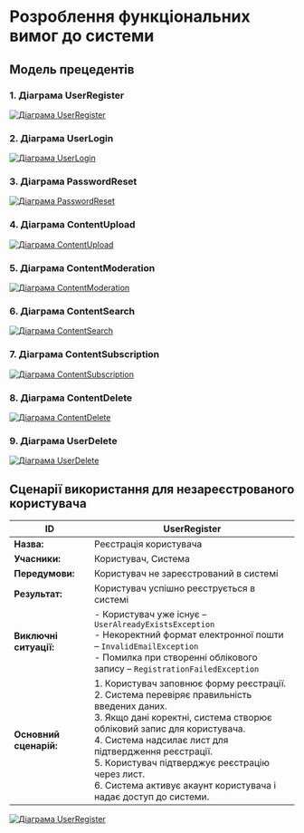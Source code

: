 # Розроблення функціональних вимог до системи

## Модель прецедентів

### 1. Діаграма UserRegister
[![Діаграма UserRegister](https://img.plantuml.biz/plantuml/svg/ZPFDIiD04CVlWRp3q8jwQ1z0Igb81QzARmK9oIg1D9LD8lNM3z1R2r8g258V8KWhiJNr5MRVoDbDqoQjHNFPPMV-l_bCrVCDxWTD1-eUunVinlPyndLDrmpJRt705roA3aQYAtgYZ-yOYaSmFEKjlGAFcOR7e7vwbOf1VUHJo28RBhxXJ8mKg4EO1p4MGy3vBX_3GWvyoLohrZHiPmt6LmnnIe0kBaZHmmZeeY20ts9CjXwnPaIUuWVECCPO3FFKqvPxRVCcvRUcJhQKaIBJTJllGHvrud1cMFUrDbNg9QZVsaO7vG8gxLZqnQZX7ieMvUIrjibkVRlb7kLZdBjtXcEdVLWrORPg7vsKQemHVWAJ7aJE2lP1pyZ6B83Do722I_mYq8BG8SZyAUqaXceYKEV9GaN5iZGAb4oO6vAV07FXT4tM24LUh6It97qEakVDDCYGsQLKbjs1OoYNRTTq0ejLAiezCylITY3bpje-0QIthXq0Fb61Sro80IrRBCPKffmrrPICzrb1yrCjfPdkuUwCw1-2VFl_4kXQbMxqg_u0)](https://editor.plantuml.com/uml/ZPFDIiD04CVlWRp3q8jwQ1z0Igb81QzARmK9oIg1D9LD8lNM3z1R2r8g258V8KWhiJNr5MRVoDbDqoQjHNFPPMV-l_bCrVCDxWTD1-eUunVinlPyndLDrmpJRt705roA3aQYAtgYZ-yOYaSmFEKjlGAFcOR7e7vwbOf1VUHJo28RBhxXJ8mKg4EO1p4MGy3vBX_3GWvyoLohrZHiPmt6LmnnIe0kBaZHmmZeeY20ts9CjXwnPaIUuWVECCPO3FFKqvPxRVCcvRUcJhQKaIBJTJllGHvrud1cMFUrDbNg9QZVsaO7vG8gxLZqnQZX7ieMvUIrjibkVRlb7kLZdBjtXcEdVLWrORPg7vsKQemHVWAJ7aJE2lP1pyZ6B83Do722I_mYq8BG8SZyAUqaXceYKEV9GaN5iZGAb4oO6vAV07FXT4tM24LUh6It97qEakVDDCYGsQLKbjs1OoYNRTTq0ejLAiezCylITY3bpje-0QIthXq0Fb61Sro80IrRBCPKffmrrPICzrb1yrCjfPdkuUwCw1-2VFl_4kXQbMxqg_u0)

### 2. Діаграма UserLogin
[![Діаграма UserLogin](https://img.plantuml.biz/plantuml/svg/XPFFIiD04CRlWRp3qejwg0UFKef550HFIZqL92Ih1EgcPZTIRzLIUnFrK44GNo6M5ekrzHLcNy4dSNRpnwnQxMdPVlFxljcPR73XX28wQP8wf-5kSEmpsx8jnnL1IE01vh834taXBsKNXX3BFd6ubYfLnAdhS4hgcuUwacG_r9HoNeF1dUp90Oo8x19vaV1W36-oMp8W1qxJznn1DqFgSGs19nXZWZ4CvK0dkOG9WJaymnI1htZ2FmYC88QP79YqFNeQKIxMjcjP9BX7tRkY4BpzwDngmkX731hwH-TfNHf3nKVpeOupIeCK8IPYXvsfNf964iHZtiLCHLxKGuCj5uef4xxJv5jjbxQ47x0LqwRcka74n7x4MrdI6oJ6EAmPDWalo4GRjD0soW7cw52eeyoZtYA-4lYk7qJSV0c4lSWEdgOGguc-OrUgePXWBxtaJT7cgrmlGaq8Uj8IXfbjgJqXvR1SpTS8xxA5AaV9lRaPP9rKAZvpcv57gzMYFCMOe_z5NX3a5ldKlybjQud07Kpm3QVoMlRr_FGQguyYbbSur7jDDQQ-ce6JQ0fAsmAVEurWpEu_iJ68FyMsjO4d_A1jwnC0)](https://editor.plantuml.com/uml/XPFFIiD04CRlWRp3qejwg0UFKef550HFIZqL92Ih1EgcPZTIRzLIUnFrK44GNo6M5ekrzHLcNy4dSNRpnwnQxMdPVlFxljcPR73XX28wQP8wf-5kSEmpsx8jnnL1IE01vh834taXBsKNXX3BFd6ubYfLnAdhS4hgcuUwacG_r9HoNeF1dUp90Oo8x19vaV1W36-oMp8W1qxJznn1DqFgSGs19nXZWZ4CvK0dkOG9WJaymnI1htZ2FmYC88QP79YqFNeQKIxMjcjP9BX7tRkY4BpzwDngmkX731hwH-TfNHf3nKVpeOupIeCK8IPYXvsfNf964iHZtiLCHLxKGuCj5uef4xxJv5jjbxQ47x0LqwRcka74n7x4MrdI6oJ6EAmPDWalo4GRjD0soW7cw52eeyoZtYA-4lYk7qJSV0c4lSWEdgOGguc-OrUgePXWBxtaJT7cgrmlGaq8Uj8IXfbjgJqXvR1SpTS8xxA5AaV9lRaPP9rKAZvpcv57gzMYFCMOe_z5NX3a5ldKlybjQud07Kpm3QVoMlRr_FGQguyYbbSur7jDDQQ-ce6JQ0fAsmAVEurWpEu_iJ68FyMsjO4d_A1jwnC0)

### 3. Діаграма PasswordReset
[![Діаграма PasswordReset](https://img.plantuml.biz/plantuml/svg/dPFFIiD04CRlWRp3qejwg0yWfHIA1mzAQTLJGPPaXK1CD9lqpwsjO174GWyf2E8hrDfgRMtx2hDlv6msQHiH3-QKpCxyPhvl9mNkKyyFhcnIefpNNSyiCyvyNTCrQlYkH-09bg85Kz4M7N4B8nYABg6Sd77coQo0CuDoHiwA5r4bKGzcP5B4gWDz4S8O5h14oXmc-BOGFG8hHBOmE1UzJ8fNOOvPT4sMyE0PXZ0MeMXZ-L1qO4fWXeLZP4WqHaOmGTOOtXDycdZEFEkogPWHyINAdy08gLBaFvWLMcCdh5wgcp5p0AynzKtnbE8fV6vhVKXJZfmQjIqbDzQQJBLGfT5KLMStpeoaM0RrBTUHLOSDWrtBZxqq-DHrZwdJN5_AHZBAlOyaBGdE4y8NTkiG-42JLz8A38smNmmeivk0SP-d-kYQN0EIzRBvzG8aCLl5DfRZGR8ZsK0TRjtm0SdbBCUm0vFbyx-bRcp-aQfhEmJwQD8CPJoABbvHI717fj723iKTwXf4n6sJznEmQYEPhE7ZF77tRT_-pDMr0hxX7_GD)](https://editor.plantuml.com/uml/dPFFIiD04CRlWRp3qejwg0yWfHIA1mzAQTLJGPPaXK1CD9lqpwsjO174GWyf2E8hrDfgRMtx2hDlv6msQHiH3-QKpCxyPhvl9mNkKyyFhcnIefpNNSyiCyvyNTCrQlYkH-09bg85Kz4M7N4B8nYABg6Sd77coQo0CuDoHiwA5r4bKGzcP5B4gWDz4S8O5h14oXmc-BOGFG8hHBOmE1UzJ8fNOOvPT4sMyE0PXZ0MeMXZ-L1qO4fWXeLZP4WqHaOmGTOOtXDycdZEFEkogPWHyINAdy08gLBaFvWLMcCdh5wgcp5p0AynzKtnbE8fV6vhVKXJZfmQjIqbDzQQJBLGfT5KLMStpeoaM0RrBTUHLOSDWrtBZxqq-DHrZwdJN5_AHZBAlOyaBGdE4y8NTkiG-42JLz8A38smNmmeivk0SP-d-kYQN0EIzRBvzG8aCLl5DfRZGR8ZsK0TRjtm0SdbBCUm0vFbyx-bRcp-aQfhEmJwQD8CPJoABbvHI717fj723iKTwXf4n6sJznEmQYEPhE7ZF77tRT_-pDMr0hxX7_GD)

### 4. Діаграма ContentUpload
[![Діаграма ContentUpload](https://img.plantuml.biz/plantuml/svg/VPBDIiD0483lWRp3qejwgDwbb8Aq8EZDUYh8aYmII9EIRAH7cugzANXeGH1V8HIZ_OslCFj6pcoQsXGnXsN9pdppxSmsGia36NLTTkPxKdYotNDzRfk6QN1B-W63LyZKFSpKGCLg25D8r8ZnaBL34L1K50gBXuArpsxoL9P_658f8JiUJ20X0AnLZEidfB36_JE31MJwPqgh6bPAs6lkEZQNekMuGcFX7L9KIc6gnbejXXbJ3zfpXNxn2Muo-88LdTD90dDOxdERA1TS2iaBNNX1kvGkYZmafLhpGmkFoxddtXrPjRgoo7r3ds-omNMOCn0nWtd9hECT5gbucvOVTBbizYtHauxl7PLhNFd-1GzknRQTkdzhKa9wnaWMbbXYKPJHryGIn2woItJJeB6nQb2j_muCVsvdLutoarBFJrcjvdYM6zcYNlyhkjJ9lMZJE63OMB9SgYSrebuoDQ2fuNDAr2FEQAAXEpqzBiYRGiGKVNnBzaPWfpV_nvf60tVulatZ1m00)](https://editor.plantuml.com/uml/VPBDIiD0483lWRp3qejwgDwbb8Aq8EZDUYh8aYmII9EIRAH7cugzANXeGH1V8HIZ_OslCFj6pcoQsXGnXsN9pdppxSmsGia36NLTTkPxKdYotNDzRfk6QN1B-W63LyZKFSpKGCLg25D8r8ZnaBL34L1K50gBXuArpsxoL9P_658f8JiUJ20X0AnLZEidfB36_JE31MJwPqgh6bPAs6lkEZQNekMuGcFX7L9KIc6gnbejXXbJ3zfpXNxn2Muo-88LdTD90dDOxdERA1TS2iaBNNX1kvGkYZmafLhpGmkFoxddtXrPjRgoo7r3ds-omNMOCn0nWtd9hECT5gbucvOVTBbizYtHauxl7PLhNFd-1GzknRQTkdzhKa9wnaWMbbXYKPJHryGIn2woItJJeB6nQb2j_muCVsvdLutoarBFJrcjvdYM6zcYNlyhkjJ9lMZJE63OMB9SgYSrebuoDQ2fuNDAr2FEQAAXEpqzBiYRGiGKVNnBzaPWfpV_nvf60tVulatZ1m00)

### 5. Діаграма ContentModeration
[![Діаграма ContentModeration](https://img.plantuml.biz/plantuml/svg/XPFDIiD058NtWRp3q8swI1z0IcafBYjkT5MGa4OCn8pa1zfTjQ2kL4JgHd3hCfOMQslhAznv8yzC4kr4qK2IIRZvxZtdJ1fHR8TnSkAp5WzYDuZRlEk6Tkpnm3HCmtPY7Z9wf1LDQ2e6b8fpMea1ioEML_9G5YQHwzYHo_PRXzy4fWwKLdx0Eu46lH0ZSSDeZbTBT9ZAgnXMD6upiFq-biKXkNHBIqff8KRqAeOqLlFDIY0TiyjZxwZVJE9ZA2imJwWV0pB1_Prc6IJ5AwMMKXsnnttFwHzutCza5WWn44Dn9PkYBUHyW8RH90qJpJh1PkdBdPxZdih5bjwWRQFCuqcqBlMPvch21MXZd6-Pp0cmN_MvpnhNDBwIKZ0hjEfwJgQXnrPKv8vlirhD2nm_wRhrkkHjCBfJaXRYMbn2wuY9C-aQ8iYoV538iazLAoctbcotXvcx4lsBz7-_KUFSgxqamvUM5EuWkHNDaGCMoFC5rk4vsoSgev5ggUs8gkN_tKyt4tRcywrJv5GDrEE_CerF)](https://editor.plantuml.com/uml/XPFDIiD058NtWRp3q8swI1z0IcafBYjkT5MGa4OCn8pa1zfTjQ2kL4JgHd3hCfOMQslhAznv8yzC4kr4qK2IIRZvxZtdJ1fHR8TnSkAp5WzYDuZRlEk6Tkpnm3HCmtPY7Z9wf1LDQ2e6b8fpMea1ioEML_9G5YQHwzYHo_PRXzy4fWwKLdx0Eu46lH0ZSSDeZbTBT9ZAgnXMD6upiFq-biKXkNHBIqff8KRqAeOqLlFDIY0TiyjZxwZVJE9ZA2imJwWV0pB1_Prc6IJ5AwMMKXsnnttFwHzutCza5WWn44Dn9PkYBUHyW8RH90qJpJh1PkdBdPxZdih5bjwWRQFCuqcqBlMPvch21MXZd6-Pp0cmN_MvpnhNDBwIKZ0hjEfwJgQXnrPKv8vlirhD2nm_wRhrkkHjCBfJaXRYMbn2wuY9C-aQ8iYoV538iazLAoctbcotXvcx4lsBz7-_KUFSgxqamvUM5EuWkHNDaGCMoFC5rk4vsoSgev5ggUs8gkN_tKyt4tRcywrJv5GDrEE_CerF)

### 6. Діаграма ContentSearch
[![Діаграма ContentSearch](https://img.plantuml.biz/plantuml/svg/XPFVIW915CRl5_OT1c-g2tk0497Ie9kWnAw4cDQ119kDsTcmkrJ8BY8emY28w0t4MloN-WfdtgWpiwisKUd5ghFd--rtpdSs5qWgP7XM8pi-bupB8gF2EtKTrw6Uz0M1PvYgAnYeXcgg5lIWgzg41gGKCA6hme1vD62aj7CSIqdomPgKnInpU4NM3L9614OmXObgGgIlgfMoI4UqLgrGoGv29YuD2QKHseYWfph6JXC61FhGXPd-OyiBTUQ5aYL-ZFm11l4ZqR-HpkPMR6dH5_AG1M5D1aaFyAO7i6XUYusHFXwCrIqUc4CRiySlT0kn_nZpWfgHcIL-esA2ZeRVMYZpzKGL-pRQGjrZvxBgymsRl-ylJSxvE9WsTlWEKuBmIAEnMnZ2XnuoJF412zck7_BAN_3yTa48Z7wPemuEFj7m65le4hY7HwJbgQGdgC6KEVCqo2AwZjuHaXRfx78xy72nAEamlcEdlKKocIhtQc65PRE_bTlfhYot4_rHxZfh9DcDiRh3-KrKXwY6pWFZxQfh7EgJeLg9RYxWInEiZgjUIJnO-QoijWR-VxNhvF0Nlg-kymK0)](https://editor.plantuml.com/uml/XPFVIW915CRl5_OT1c-g2tk0497Ie9kWnAw4cDQ119kDsTcmkrJ8BY8emY28w0t4MloN-WfdtgWpiwisKUd5ghFd--rtpdSs5qWgP7XM8pi-bupB8gF2EtKTrw6Uz0M1PvYgAnYeXcgg5lIWgzg41gGKCA6hme1vD62aj7CSIqdomPgKnInpU4NM3L9614OmXObgGgIlgfMoI4UqLgrGoGv29YuD2QKHseYWfph6JXC61FhGXPd-OyiBTUQ5aYL-ZFm11l4ZqR-HpkPMR6dH5_AG1M5D1aaFyAO7i6XUYusHFXwCrIqUc4CRiySlT0kn_nZpWfgHcIL-esA2ZeRVMYZpzKGL-pRQGjrZvxBgymsRl-ylJSxvE9WsTlWEKuBmIAEnMnZ2XnuoJF412zck7_BAN_3yTa48Z7wPemuEFj7m65le4hY7HwJbgQGdgC6KEVCqo2AwZjuHaXRfx78xy72nAEamlcEdlKKocIhtQc65PRE_bTlfhYot4_rHxZfh9DcDiRh3-KrKXwY6pWFZxQfh7EgJeLg9RYxWInEiZgjUIJnO-QoijWR-VxNhvF0Nlg-kymK0)

### 7. Діаграма ContentSubscription
[![Діаграма ContentSubscription](https://img.plantuml.biz/plantuml/svg/ZPH1Qi9068NtWTnXSDDsOGzGH1JRheNYJYXZCj3G64ic4Rkp2dLJIYd5Gg7r2YeLWjPuXNzkr7zYZ9bWhLc4aCpxykQzFobnZxgUtxH9fULupF6k_0OtNElEirgEhkaQDRoMI-03Gj65G3o8dkZ35CPYG2WdDSvSkShdpA2SaLhbEWOq68aEN9JRWQuxC193-8QLXC8SnWIMyZI749QY1pDvpYdaoWqpRijjQja96KOmGrypc8fXvAy70K5g61jT8MKONJ_jOA4XGlvXhT8kHL-bLDsMmJYlqlicxczD-O89gaEOR0WXgXSOM2-hBXkUrQOUYsr4wXTy2QhGmphb0pmmjsbnZfcU9vHFtCKFgj-ajWjZcDQTuzH2vbZClEWOBEhYH0NM72epfWsRAK0bLGYH6FUQ4lp5Z1Ewn6NCJE8EqMI0sKJj9p518Csc1GfLr-JGaRoRBohZXlVJmvVtryypGtD62WNBCMpVPCNYFibsDlPAOXUPGJZaBPdsCn9TEoBmYkdCOI6UnK3ECS7wWwY0iNZ46NsFo6h_fnjyvZEKUDR1jipOaDhomJAro4IsO_zRcQwLy0h_CRhs2m00)](https://editor.plantuml.com/uml/ZPH1Qi9068NtWTnXSDDsOGzGH1JRheNYJYXZCj3G64ic4Rkp2dLJIYd5Gg7r2YeLWjPuXNzkr7zYZ9bWhLc4aCpxykQzFobnZxgUtxH9fULupF6k_0OtNElEirgEhkaQDRoMI-03Gj65G3o8dkZ35CPYG2WdDSvSkShdpA2SaLhbEWOq68aEN9JRWQuxC193-8QLXC8SnWIMyZI749QY1pDvpYdaoWqpRijjQja96KOmGrypc8fXvAy70K5g61jT8MKONJ_jOA4XGlvXhT8kHL-bLDsMmJYlqlicxczD-O89gaEOR0WXgXSOM2-hBXkUrQOUYsr4wXTy2QhGmphb0pmmjsbnZfcU9vHFtCKFgj-ajWjZcDQTuzH2vbZClEWOBEhYH0NM72epfWsRAK0bLGYH6FUQ4lp5Z1Ewn6NCJE8EqMI0sKJj9p518Csc1GfLr-JGaRoRBohZXlVJmvVtryypGtD62WNBCMpVPCNYFibsDlPAOXUPGJZaBPdsCn9TEoBmYkdCOI6UnK3ECS7wWwY0iNZ46NsFo6h_fnjyvZEKUDR1jipOaDhomJAro4IsO_zRcQwLy0h_CRhs2m00)

### 8. Діаграма ContentDelete
[![Діаграма ContentDelete](https://img.plantuml.biz/plantuml/svg/ZPB1Ji9048RlJVeE6oxg0H_044A2UlH0met4DEsOD85TizqQZeA9t3JnW0a7VGKae0XINs7sZPnj2tIh1tkQtSx_pR__RYDIdbHnhykQWYlWwXIweC1rNCVpbP0C9vZeMrpgWHxgEvpXL8-O5x5s1D9qnH7uNWIitRpCf3d7z5GiPeVZ4ovnZbDSum8tkD6F35UOK34q6sP0nIAI_YgKlKoV4l5LZt5E_JDSaAqv6HlYaj6oHBP1BUY96sY1BsJ0Cj3UIuxueCMtEQWjlH3gNCISPEPBfPEYPqRp5aQz8Vqd8Os1fCCFyyDlzMTz7wvLAFXHsLgaPEWh27Ry5tp3B-AyxrZxffngqLp7t0QhochzrptGl_BDLEEipqxtXDLg8VUxSG3r-b-gd6v7MLOLVLXyu_A0fQclSAqVz8Z26pCzCF7JmvhgUptMp-dWGkJ7MxEs6JCM-bG6kTT2Yl-Ik4w3AdhthlC3)](https://editor.plantuml.com/uml/ZPB1Ji9048RlJVeE6oxg0H_044A2UlH0met4DEsOD85TizqQZeA9t3JnW0a7VGKae0XINs7sZPnj2tIh1tkQtSx_pR__RYDIdbHnhykQWYlWwXIweC1rNCVpbP0C9vZeMrpgWHxgEvpXL8-O5x5s1D9qnH7uNWIitRpCf3d7z5GiPeVZ4ovnZbDSum8tkD6F35UOK34q6sP0nIAI_YgKlKoV4l5LZt5E_JDSaAqv6HlYaj6oHBP1BUY96sY1BsJ0Cj3UIuxueCMtEQWjlH3gNCISPEPBfPEYPqRp5aQz8Vqd8Os1fCCFyyDlzMTz7wvLAFXHsLgaPEWh27Ry5tp3B-AyxrZxffngqLp7t0QhochzrptGl_BDLEEipqxtXDLg8VUxSG3r-b-gd6v7MLOLVLXyu_A0fQclSAqVz8Z26pCzCF7JmvhgUptMp-dWGkJ7MxEs6JCM-bG6kTT2Yl-Ik4w3AdhthlC3)

### 9. Діаграма UserDelete
[![Діаграма UserDelete](https://img.plantuml.biz/plantuml/svg/ZLFDIiD06Bm7yWvBB-gXFe2KKcpgiKYXjuB4zCC6sqGs6-dHLj2RefGAWlWAeHXCMrjVuTityjlqBsiLFUqkEpFVCBDR2eJDHTXfite0t88s230Dqx0TuNE6ppYNLvZ8dkpBQnnX96-P7QHOXGe3SEm0MBryig2g2yOK9BVHQtZuY0c-OOHJZ766CtdFSB8jZL5Eqootm3a_1jvXIqrynPX8COxaC2NtCM7uITj8AUZi6dJyIx1iOQ_O6nTBfZhCvF1VPgf-pJrhYO2jpRoGaG-23jOM6jwkiki6WUjx5dWkD2jT1ou47VTqEHLFrHT7VkWr5t8_PKrXnGpVQObmJ7PLUWcEQKwM_ziCwx32kSyPo-Gt9yi99J31YE433aXAHNHAb1IiQPb6McYUvujwntIXLRv2P1exO8M2wpdji0d5uXO-NE0p7Nt3cyOEImkRu5JUKHsg9zbJpL4waRoX5_2Koch5xA-KCyEKCdG5UCsb4ItxVp6q9Fzcc4Q9TlIhJECB)](https://editor.plantuml.com/uml/ZLFDIiD06Bm7yWvBB-gXFe2KKcpgiKYXjuB4zCC6sqGs6-dHLj2RefGAWlWAeHXCMrjVuTityjlqBsiLFUqkEpFVCBDR2eJDHTXfite0t88s230Dqx0TuNE6ppYNLvZ8dkpBQnnX96-P7QHOXGe3SEm0MBryig2g2yOK9BVHQtZuY0c-OOHJZ766CtdFSB8jZL5Eqootm3a_1jvXIqrynPX8COxaC2NtCM7uITj8AUZi6dJyIx1iOQ_O6nTBfZhCvF1VPgf-pJrhYO2jpRoGaG-23jOM6jwkiki6WUjx5dWkD2jT1ou47VTqEHLFrHT7VkWr5t8_PKrXnGpVQObmJ7PLUWcEQKwM_ziCwx32kSyPo-Gt9yi99J31YE433aXAHNHAb1IiQPb6McYUvujwntIXLRv2P1exO8M2wpdji0d5uXO-NE0p7Nt3cyOEImkRu5JUKHsg9zbJpL4waRoX5_2Koch5xA-KCyEKCdG5UCsb4ItxVp6q9Fzcc4Q9TlIhJECB)

## Сценарії використання для незареєстрованого користувача

| ID                       | UserRegister         |
|---------------------------|----------------------|
| **Назва:**                | Реєстрація користувача |
| **Учасники:**             | Користувач, Система  |
| **Передумови:**           | Користувач не зареєстрований в системі |
| **Результат:**            | Користувач успішно реєструється в системі |
| **Виключні ситуації:**    | - Користувач уже існує – `UserAlreadyExistsException`<br>- Некоректний формат електронної пошти – `InvalidEmailException`<br>- Помилка при створенні облікового запису – `RegistrationFailedException` |
| **Основний сценарій:**    | 1. Користувач заповнює форму реєстрації.<br>2. Система перевіряє правильність введених даних.<br>3. Якщо дані коректні, система створює обліковий запис для користувача.<br>4. Система надсилає лист для підтвердження реєстрації.<br>5. Користувач підтверджує реєстрацію через лист.<br>6. Система активує акаунт користувача і надає доступ до системи. |

[![Діаграма UserRegister](https://img.plantuml.biz/plantuml/svg/VPBBJi9G48RtJVeE9t6XBhnjWH1TOEBMn0Sejc2JSabR3IOiW7hP4711Ic8qoXjK0eBbzWfptiX_Mc8Kr2PDp-dC_EUVRyxcmQwWLnhAZgpBXgnH8E-aBzk2GffZEuv-UzH7u9u2iNNc6FQfaJSTrx2tLUNGSJNRlInOgbAbn_MIggf46QgIe2u5jA0v0ZFPaXqXRwBygVG4FgiMkabLOT5UB4X3cb9GPPqNv2AV-iYgoJQKQC5b41xJH3OXxqTIJO5VVMGEyCwWSokm3E8bv8ibrn2scRzmnKOkjuz7LLBPD3t1v3jDe8OZH2GRGhW50f0Mievwxd1fD97QowPLPKSmcoFBDZJzEbC18ITJEJVAhbagSlIaUALPffufQARr8n3Zj3NU7oDewD_2Hb4Nx9CRxm53dvb5-63o3QvydbJayKFGA48CO4dEVyPkm6xHIy0LavWby_8HOJL6EK2t36WcsqlelqyIw5VhfCU3N9zUIm1MFARHrxb_JlI1GkmPDyl1TGWP3tuQWWSmupxY3WOm5fjQ_6lLSKjbt4xGmzty1000)](https://editor.plantuml.com/uml/VPBBJi9G48RtJVeE9t6XBhnjWH1TOEBMn0Sejc2JSabR3IOiW7hP4711Ic8qoXjK0eBbzWfptiX_Mc8Kr2PDp-dC_EUVRyxcmQwWLnhAZgpBXgnH8E-aBzk2GffZEuv-UzH7u9u2iNNc6FQfaJSTrx2tLUNGSJNRlInOgbAbn_MIggf46QgIe2u5jA0v0ZFPaXqXRwBygVG4FgiMkabLOT5UB4X3cb9GPPqNv2AV-iYgoJQKQC5b41xJH3OXxqTIJO5VVMGEyCwWSokm3E8bv8ibrn2scRzmnKOkjuz7LLBPD3t1v3jDe8OZH2GRGhW50f0Mievwxd1fD97QowPLPKSmcoFBDZJzEbC18ITJEJVAhbagSlIaUALPffufQARr8n3Zj3NU7oDewD_2Hb4Nx9CRxm53dvb5-63o3QvydbJayKFGA48CO4dEVyPkm6xHIy0LavWby_8HOJL6EK2t36WcsqlelqyIw5VhfCU3N9zUIm1MFARHrxb_JlI1GkmPDyl1TGWP3tuQWWSmupxY3WOm5fjQ_6lLSKjbt4xGmzty1000)
